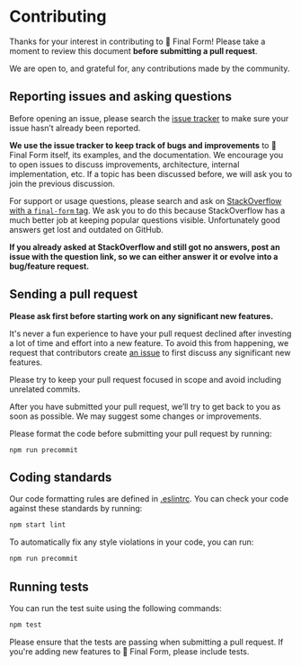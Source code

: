 # Contributing

Thanks for your interest in contributing to 🏁 Final Form! Please take a moment
to review this document **before submitting a pull request**.

We are open to, and grateful for, any contributions made by the community.

## Reporting issues and asking questions

Before opening an issue, please search the
[issue tracker](https://github.com/erikras/final-form/issues) to make sure your
issue hasn’t already been reported.

**We use the issue tracker to keep track of bugs and improvements** to 🏁 Final
Form itself, its examples, and the documentation. We encourage you to open
issues to discuss improvements, architecture, internal implementation, etc. If a
topic has been discussed before, we will ask you to join the previous
discussion.

For support or usage questions, please search and ask on
[StackOverflow with a `final-form` tag](https://stackoverflow.com/questions/tagged/final-form).
We ask you to do this because StackOverflow has a much better job at keeping
popular questions visible. Unfortunately good answers get lost and outdated on
GitHub.

**If you already asked at StackOverflow and still got no answers, post an issue
with the question link, so we can either answer it or evolve into a bug/feature
request.**

## Sending a pull request

**Please ask first before starting work on any significant new features.**

It's never a fun experience to have your pull request declined after investing a
lot of time and effort into a new feature. To avoid this from happening, we
request that contributors create
[an issue](https://github.com/erikras/final-form/issues) to first discuss any
significant new features.

Please try to keep your pull request focused in scope and avoid including
unrelated commits.

After you have submitted your pull request, we’ll try to get back to you as soon
as possible. We may suggest some changes or improvements.

Please format the code before submitting your pull request by running:

```
npm run precommit
```

## Coding standards

Our code formatting rules are defined in
[.eslintrc](https://github.com/erikras/final-form/blob/master/.eslintrc). You
can check your code against these standards by running:

```sh
npm start lint
```

To automatically fix any style violations in your code, you can run:

```sh
npm run precommit
```

## Running tests

You can run the test suite using the following commands:

```sh
npm test
```

Please ensure that the tests are passing when submitting a pull request. If
you're adding new features to 🏁 Final Form, please include tests.

